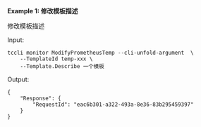 **Example 1: 修改模板描述**

修改模板描述

Input: 

```
tccli monitor ModifyPrometheusTemp --cli-unfold-argument  \
    --TemplateId temp-xxx \
    --Template.Describe 一个模板
```

Output: 
```
{
    "Response": {
        "RequestId": "eac6b301-a322-493a-8e36-83b295459397"
    }
}
```

